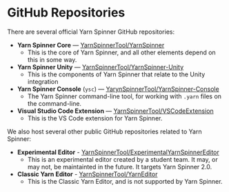 # GitHub Repositories

There are several official Yarn Spinner GitHub repositories:

* **Yarn Spinner Core** — [YarnSpinnerTool/YarnSpinner](https://github.com/YarnSpinnerTool/YarnSpinner)
    * This is the core of Yarn Spinner, and all other elements depend on this in some way.
* **Yarn Spinner Unity** — [YarnSpinnerTool/YarnSpinner-Unity](https://github.com/YarnSpinnerTool/YarnSpinner-Unity)
    * This is the components of Yarn Spinner that relate to the Unity integration
* **Yarn Spinner Console** (`ysc`) — [YarynSpinnerTool/YarnSpinner-Console](https://github.com/YarnSpinnerTool/YarnSpinner-Console)
    * The Yarn Spinner command-line tool, for working with `.yarn` files on the command-line.
* **Visual Studio Code Extension** — [YarnSpinnerTool/VSCodeExtension](https://github.com/YarnSpinnerTool/VSCodeExtension)
    * This is the VS Code extension for Yarn Spinner.

We also host several other public GitHub repositories related to Yarn Spinner:

* **Experimental Editor** - [YarnSpinnerTool/ExperimentalYarnSpinnerEditor](https://github.com/YarnSpinnerTool/ExperimentalYarnSpinnerEditor)
    * This is an experimental editor created by a student team. It may, or may not, be maintainted in the future. It targets Yarn Spinner 2.0. 
* **Classic Yarn Editor** - [YarnSpinnerTool/YarnEditor](https://github.com/YarnSpinnerTool/YarnEditor)
    * This is the Classic Yarn Editor, and is not supported by Yarn Spinner.